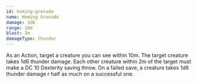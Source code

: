 ```yaml
---
id: homing-grenade
name: Homing Grenade
damage: 1d6
range: 10m
blast: 2m
damageType: thunder
---
```

As an Action, target a creature you can see within 10m. The target creature takes 1d6 thunder damage. Each other creature
within 2m of the target must make a DC 10 Dexterity saving throw. On a failed save, a creature takes 1d6 thunder damage
r half as much on a successful one.